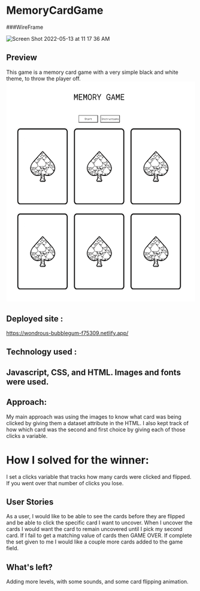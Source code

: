 # MemoryCardGame

###WireFrame

<img width="1398" alt="Screen Shot 2022-05-13 at 11 17 36 AM" src="https://user-images.githubusercontent.com/102834324/173197718-30bb201a-f24a-43aa-a99d-2977b7f42fc5.png">


## Preview 
This game is a memory card game with a very simple black and white theme, to throw the player off.
![image of project](images/Project1ScreenShot.png)


## Deployed site :
https://wondrous-bubblegum-f75309.netlify.app/

## Technology used :

Javascript, CSS, and HTML. Images and fonts were used.
---
## Approach:
My main approach was using the images to know what card was being clicked by giving them a dataset attribute in the HTML. I also kept track of how which card was the second and first choice by giving each of those clicks a variable.

# How I solved for the winner:
I set a clicks variable that tracks how many cards were clicked and flipped. If you went over that number of clicks you lose.

## User Stories
As a user, I would like to be able to see the cards before they are flipped and be able to click the specific card I want to uncover. When I uncover the cards I would want the card to remain uncovered until I pick my second card. If I fail to get a matching value of cards then GAME OVER. If complete the set given to me I would like a couple more cards added to the game field.

## What's left?
Adding more levels, with some sounds, and some card flipping animation.

